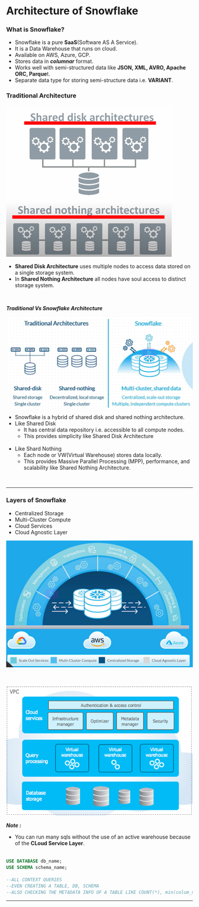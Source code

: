 # Architecture of Snowflake

### What is Snowflake?

- Snowflake is a pure **SaaS**(Software AS A Service).
- It is a Data Warehouse that runs on cloud.
- Available on AWS, Azure, GCP.
- Stores data in **_columnar_** format.
- Works well with semi-structured data like **JSON, XML, AVRO, Apache ORC, Parque**t.
- Separate data type for storing semi-structure data i.e. **VARIANT**.

### Traditional Architecture

![img.png](img/img.png)

- **Shared Disk Architecture** uses multiple nodes to access data stored on a single storage system.
- In **Shared Nothing Architecture** all nodes have soul access to distinct storage system.

<br>

_**Traditional Vs Snowflake Architecture**_

![traditional_vs_snowflake_architecture.png](img/traditional_vs_snowflake_architecture.png)

- Snowflake is a hybrid of shared disk and shared nothing architecture.
- Like Shared Disk 
    - It has central data repository i.e. accessible to all compute nodes.
    - This provides simplicity like Shared Disk Architecture
<br><br>    
- Like Shard Nothing
    - Each node or VW(Virtual Warehouse) stores data locally.
    - This provides Massive Parallel Processing (MPP), performance, and scalability like Shared Nothing Architecture.

<br>

---

### Layers of Snowflake ###

- Centralized Storage  
- Multi-Cluster Compute  
- Cloud Services  
- Cloud Agnostic Layer

![layers_of_snowflake.png](img/layers_of_snowflake.PNG)

<br>

![img_1.png](img/img_1.png)


_**Note :**_ 
- You can run many sqls without the use of an active warehouse because of the **CLoud Service Layer**.

```sql

USE DATABASE db_name;
USE SCHEMA schema_name;

--ALL CONTEXT QUERIES
--EVEN CREATING A TABLE, DB, SCHEMA
--ALSO CHECKING THE METADATA INFO OF A TABLE LIKE COUNT(*), min(colum_name), max(column_name)

```

---

